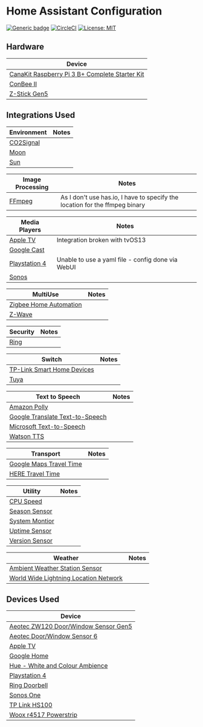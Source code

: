 # Home Assistant Configuration

[![Generic badge](https://img.shields.io/badge/Home-Assistant-blue.svg)](https://www.home-assistant.io/)
[![CircleCI](https://circleci.com/gh/matcra587/HomeAssistant-Config/tree/master.svg?style=shield)](https://circleci.com/gh/matcra587/HomeAssistant-Config/tree/master)
[![License: MIT](https://img.shields.io/badge/License-MIT-yellow.svg)](LICENSE)

## Hardware

| Device |
| --- |
| [CanaKit Raspberry Pi 3 B+ Complete Starter Kit](https://www.amazon.co.uk/CanaKit-Raspberry-Plus-Complete-Starter/dp/B07BR61P39) |
| [ConBee II](https://phoscon.de/en/conbee2) |
| [Z-Stick Gen5](https://aeotec.com/z-wave-usb-stick/) |

## Integrations Used

| Environment | Notes |
| --- | --- |
| [CO2Signal](https://www.home-assistant.io/integrations/co2signal/) | |
| [Moon](https://www.home-assistant.io/integrations/moon/) | |
| [Sun](https://www.home-assistant.io/integrations/sun/) | |

| Image Processing | Notes |
| --- | --- |
| [FFmpeg](https://www.home-assistant.io/integrations/ffmpeg/) | As I don't use has.io, I have to specify the location for the ffmpeg binary |

| Media Players | Notes |
| --- | --- |
| [Apple TV](https://www.home-assistant.io/integrations/apple_tv) | Integration broken with tvOS13 |
| [Google Cast](https://www.home-assistant.io/integrations/cast) | |
| [Playstation 4](https://www.home-assistant.io/integrations/ps4) | Unable to use a yaml file - config done via WebUI |
| [Sonos](https://www.home-assistant.io/integrations/sonos) | |

| MultiUse | Notes |
| --- | --- |
| [Zigbee Home Automation](https://www.home-assistant.io/integrations/zha/) | |
| [Z-Wave](https://www.home-assistant.io/integrations/zwave/) | |

| Security | Notes |
| --- | --- |
| [Ring](https://www.home-assistant.io/integrations/ring/) | |

| Switch | Notes |
| --- | --- |
| [TP-Link Smart Home Devices](https://www.home-assistant.io/integrations/tplink/) | |
| [Tuya](https://www.home-assistant.io/integrations/tuya/) | |

| Text to Speech | Notes |
| --- | --- |
| [Amazon Polly](https://www.home-assistant.io/integrations/amazon_polly/) | |
| [Google Translate Text-to-Speech](https://www.home-assistant.io/integrations/google_translate/) | |
| [Microsoft Text-to-Speech](https://www.home-assistant.io/integrations/microsoft/) | |
| [Watson TTS](https://www.home-assistant.io/integrations/watson_tts)| |

| Transport | Notes |
| --- | --- |
| [Google Maps Travel Time](https://www.home-assistant.io/integrations/google_travel_time/) | |
| [HERE Travel Time](https://www.home-assistant.io/integrations/here_travel_time/) | |

| Utility | Notes |
| --- | --- |
| [CPU Speed](https://www.home-assistant.io/integrations/cpuspeed/) | |
| [Season Sensor](https://www.home-assistant.io/integrations/season/) | |
| [System Montior](https://www.home-assistant.io/integrations/systemmonitor/) | |
| [Uptime Sensor](https://www.home-assistant.io/integrations/uptime/) | |
| [Version Sensor](https://www.home-assistant.io/integrations/version/)| |

| Weather | Notes |
| --- | --- |
| [Ambient Weather Station Sensor](https://www.home-assistant.io/integrations/ambient_station/) | |
| [World Wide Lightning Location Network](https://www.home-assistant.io/integrations/wwlln/)| |

## Devices Used

| Device |
| --- |
| [Aeotec ZW120 Door/Window Sensor Gen5](https://www.amazon.co.uk/Aeotec-Aeon-Labs-ZW120-Window/dp/B01GK5D1PE) |
| [Aeotec Door/Window Sensor 6](https://aeotec.com/smallest-door-window-sensor/)|
| [Apple TV](https://www.apple.com/uk/shop/buy-tv/apple-tv-hd/32gb) |
| [Google Home](https://store.google.com/product/google_home) |
| [Hue - White and Colour Ambience](https://www2.meethue.com/en-gb/p/hue-white-and-colour-ambience-1-pack-b22/8718699673123)|
| [Playstation 4](https://www.playstation.com/en-gb/explore/ps4/buy-ps4/buy-new-ps4/) |
| [Ring Doorbell](https://en-uk.ring.com/products/video-doorbell)|
| [Sonos One](https://www.sonos.com/en-gb/shop/one.html) |
| [TP Link HS100](https://www.tp-link.com/uk/home-networking/smart-plug/hs100/) |
| [Woox r4517 Powerstrip](https://wooxhome.com/power-c2/woox-r4517-powerstrip-uk-p7)|
